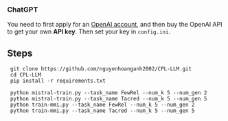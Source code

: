 ### ChatGPT
You need to first apply for an [OpenAI account](https://platform.openai.com/), and then buy the OpenAI API to get your own **API key**. Then set your key in `config.ini`.

## Steps
 ```
  git clone https://github.com/nguyenhoanganh2002/CPL-LLM.git
  cd CPL-LLM
  pip install -r requirements.txt
  
  python mistral-train.py --task_name FewRel --num_k 5 --num_gen 2
  python mistral-train.py --task_name Tacred --num_k 5 --num_gen 5
  python train-mmi.py --task_name FewRel --num_k 5 --num_gen 2
  python train-mmi.py --task_name Tacred --num_k 5 --num_gen 5
```

